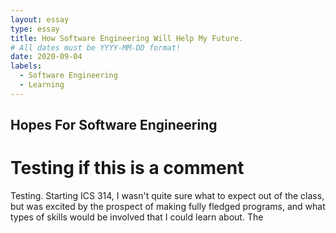 ```yaml
---
layout: essay
type: essay
title: How Software Engineering Will Help My Future.
# All dates must be YYYY-MM-DD format!
date: 2020-09-04
labels:
  - Software Engineering
  - Learning
---
```

## Hopes For Software Engineering
# Testing if this is a comment
Testing.
Starting ICS 314, I wasn't quite sure what to expect out of the class, but was excited by the prospect of making fully fledged programs, and what types of skills would be involved that I could learn about. The 
